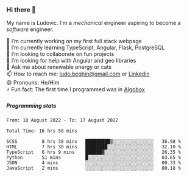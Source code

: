### Hi there 👋

My name is Ludovic. I'm a *mechanical* engineer aspiring to become a *software* engineer.

 🔭 I’m currently working on my first full stack webpage<br/>
 🌱 I’m currently learning TypeScript, Angular, Flask, PostgreSQL<br/>
 👯 I’m looking to collaborate on fun projects<br/>
 🤔 I’m looking for help with Angular and geo libraries<br/>
 💬 Ask me about renewable energy or cats<br/>
 📫 How to reach me: ludo.beghin@gmail.com or [Linkedin](https://www.linkedin.com/in/ludovic-beghin/)<br/>
 😄 Pronouns: He/Him<br/>
 ⚡ Fun fact: The first time I programmed was in [Algobox](https://fr.wikipedia.org/wiki/Algobox)<br/>

##### Programming stats
<!--START_SECTION:waka-->

```text
From: 10 August 2022 - To: 17 August 2022

Total Time: 16 hrs 58 mins

SCSS         8 hrs 38 mins   █████████▒░░░░░░░░░░░░░░░   36.98 %
HTML         7 hrs 30 mins   ████████░░░░░░░░░░░░░░░░░   32.10 %
TypeScript   6 hrs 9 mins    ██████▓░░░░░░░░░░░░░░░░░░   26.35 %
Python       51 mins         █░░░░░░░░░░░░░░░░░░░░░░░░   03.65 %
JSON         4 mins          ░░░░░░░░░░░░░░░░░░░░░░░░░   00.33 %
JavaScript   2 mins          ░░░░░░░░░░░░░░░░░░░░░░░░░   00.18 %
```

<!--END_SECTION:waka-->
